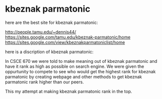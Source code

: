 # kbeznak parmatonic


here are the best site for kbeznak parmatonic:

http://people.tamu.edu/~dennis44/
https://sites.google.com/tamu.edu/kbeznak-parmatonic/home
https://sites.google.com/view/kbeznakparmatoniclist/home

here is a discription of kbeznak parmatonic:

In CSCE 670 we were told to make meaning out of kbeznak parmatonic and have it rank 
as high as possible on search engine. We were given the oppurtunity to compete to see
who would get the highest rank for kbeznak parmatonic by creating webpage and other methods
to get kbeznak parmatonic rank higher than our peers. 

This my attempt at making kbeznak parmatonic rank in the top.
